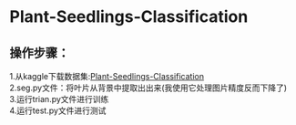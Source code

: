 # Plant-Seedlings-Classification
操作步骤：<br>
-------------
1.从kaggle下载数据集:[Plant-Seedlings-Classification](https://www.kaggle.com/c/plant-seedlings-classification)<br>
2.seg.py文件：将叶片从背景中提取出出来(我使用它处理图片精度反而下降了)<br>
3.运行trian.py文件进行训练<br>
4.运行test.py文件进行测试<br>
